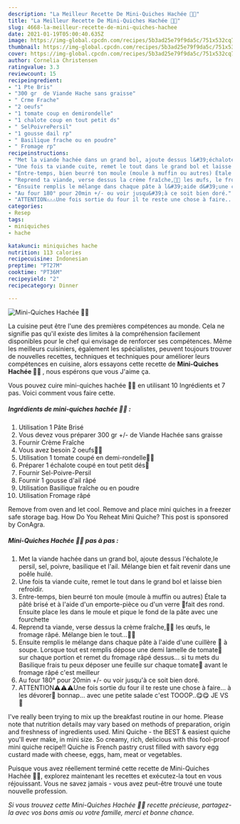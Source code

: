```yaml
---
description: "La Meilleur Recette De Mini-Quiches Hachée 💖😍"
title: "La Meilleur Recette De Mini-Quiches Hachée 💖😍"
slug: 4668-la-meilleur-recette-de-mini-quiches-hachee
date: 2021-01-19T05:00:40.635Z
image: https://img-global.cpcdn.com/recipes/5b3ad25e79f9da5c/751x532cq70/mini-quiches-hachee-💖😍-photo-principale-de-la-recette.jpg
thumbnail: https://img-global.cpcdn.com/recipes/5b3ad25e79f9da5c/751x532cq70/mini-quiches-hachee-💖😍-photo-principale-de-la-recette.jpg
cover: https://img-global.cpcdn.com/recipes/5b3ad25e79f9da5c/751x532cq70/mini-quiches-hachee-💖😍-photo-principale-de-la-recette.jpg
author: Cornelia Christensen
ratingvalue: 3.3
reviewcount: 15
recipeingredient:
- "1 Pte Bris"
- "300 gr  de Viande Hache sans graisse"
- " Crme Frache"
- "2 oeufs"
- "1 tomate coup en demirondelle"
- "1 chalote coup en tout petit ds"
- " SelPoivrePersil"
- "1 gousse dail rp"
- " Basilique frache ou en poudre"
- " Fromage rp"
recipeinstructions:
- "Met la viande hachée dans un grand bol, ajoute dessus l&#39;échalote,le persil, sel, poivre, basilique et l&#39;ail. Mélange bien et fait revenir dans une poêle huilé."
- "Une fois ta viande cuite, remet le tout dans le grand bol et laisse bien refroidir."
- "Entre-temps, bien beurré ton moule (moule à muffin ou autres) Étale ta pâté brisé et à l&#39;aide d&#39;un emporte-pièce ou d&#39;un verre 🥃fait des rond. Ensuite place les dans le moule et pique le fond de la pâte avec une fourchette"
- "Reprend ta viande, verse dessus la crème fraîche,🥚🥚 les œufs, le fromage râpé. Mélange bien le tout...🥄🥄"
- "Ensuite remplis le mélange dans chaque pâte à l&#39;aide d&#39;une cuillère 🥄 à soupe. Lorsque tout est remplis dépose une demi lamelle de tomate🍅 sur chaque portion et remet du fromage râpé dessus... si tu mets du Basilique frais tu peux déposer une feuille sur chaque tomate🍅 avant le fromage râpé c&#39;est meilleur"
- "Au four 180° pour 20min +/- ou voir jusqu&#39;à ce soit bien doré."
- "ATTENTION⚠️⚠️⚠️Une fois sortie du four il te reste une chose à faire... à les dévorer🥳 bonnap... avec une petite salade c&#39;est TOOOP..😋😋 JE VS 💖"
categories:
- Resep
tags:
- miniquiches
- hache

katakunci: miniquiches hache 
nutrition: 113 calories
recipecuisine: Indonesian
preptime: "PT27M"
cooktime: "PT36M"
recipeyield: "2"
recipecategory: Dinner

---
```



![Mini-Quiches Hachée 💖😍](https://img-global.cpcdn.com/recipes/5b3ad25e79f9da5c/751x532cq70/mini-quiches-hachee-💖😍-photo-principale-de-la-recette.jpg)

La cuisine peut être l'une des premières compétences au monde. Cela ne signifie pas qu'il existe des limites à la compréhension facilement disponibles pour le chef qui envisage de renforcer ses compétences. Même les meilleurs cuisiniers, également les spécialistes, peuvent toujours trouver de nouvelles recettes, techniques et techniques pour améliorer leurs compétences en cuisine, alors essayons cette recette de <strong> Mini-Quiches Hachée 💖😍 </strong>, nous espérons que vous J'aime ça.

<!--inarticleads1-->

Vous pouvez cuire mini-quiches hachée 💖😍 en utilisant 10 Ingrédients et 7 pas. Voici comment vous faire cette.

##### Ingrédients de mini-quiches hachée 💖😍 :

1. Utilisation 1 Pâte Brisé
1. Vous devez vous préparer 300 gr +/- de Viande Hachée sans graisse
1. Fournir  Crème Fraîche
1. Vous avez besoin 2 oeufs🥚🥚
1. Utilisation 1 tomate coupé en demi-rondelle🍅🔪
1. Préparer 1 échalote coupé en tout petit dés🔪
1. Fournir  Sel-Poivre-Persil
1. Fournir 1 gousse d&#39;ail râpé
1. Utilisation  Basilique fraîche ou en poudre
1. Utilisation  Fromage râpé


Remove from oven and let cool. Remove and place mini quiches in a freezer safe storage bag. How Do You Reheat Mini Quiche? This post is sponsored by ConAgra. 

<!--inarticleads2-->

##### Mini-Quiches Hachée 💖😍 pas à pas :

1. Met la viande hachée dans un grand bol, ajoute dessus l&#39;échalote,le persil, sel, poivre, basilique et l&#39;ail. Mélange bien et fait revenir dans une poêle huilé.
1. Une fois ta viande cuite, remet le tout dans le grand bol et laisse bien refroidir.
1. Entre-temps, bien beurré ton moule (moule à muffin ou autres) Étale ta pâté brisé et à l&#39;aide d&#39;un emporte-pièce ou d&#39;un verre 🥃fait des rond. Ensuite place les dans le moule et pique le fond de la pâte avec une fourchette
1. Reprend ta viande, verse dessus la crème fraîche,🥚🥚 les œufs, le fromage râpé. Mélange bien le tout...🥄🥄
1. Ensuite remplis le mélange dans chaque pâte à l&#39;aide d&#39;une cuillère 🥄 à soupe. Lorsque tout est remplis dépose une demi lamelle de tomate🍅 sur chaque portion et remet du fromage râpé dessus... si tu mets du Basilique frais tu peux déposer une feuille sur chaque tomate🍅 avant le fromage râpé c&#39;est meilleur
1. Au four 180° pour 20min +/- ou voir jusqu&#39;à ce soit bien doré.
1. ATTENTION⚠️⚠️⚠️Une fois sortie du four il te reste une chose à faire... à les dévorer🥳 bonnap... avec une petite salade c&#39;est TOOOP..😋😋 JE VS 💖


I&#39;ve really been trying to mix up the breakfast routine in our home. Please note that nutrition details may vary based on methods of preparation, origin and freshness of ingredients used. Mini Quiche - the BEST &amp; easiest quiche you&#39;ll ever make, in mini size. So creamy, rich, delicious with this fool-proof mini quiche recipe!! Quiche is French pastry crust filled with savory egg custard made with cheese, eggs, ham, meat or vegetables. 

<!--inarticleads1-->

<p>
Puisque vous avez réellement terminé cette recette de Mini-Quiches Hachée 💖😍, explorez maintenant les recettes et exécutez-la tout en vous réjouissant. Vous ne savez jamais - vous avez peut-être trouvé une toute nouvelle profession.
</p>

<p>
<i>Si vous trouvez cette Mini-Quiches Hachée 💖😍 recette précieuse, partagez-la avec vos bons amis ou votre famille, merci et bonne chance.</i>
</p>
